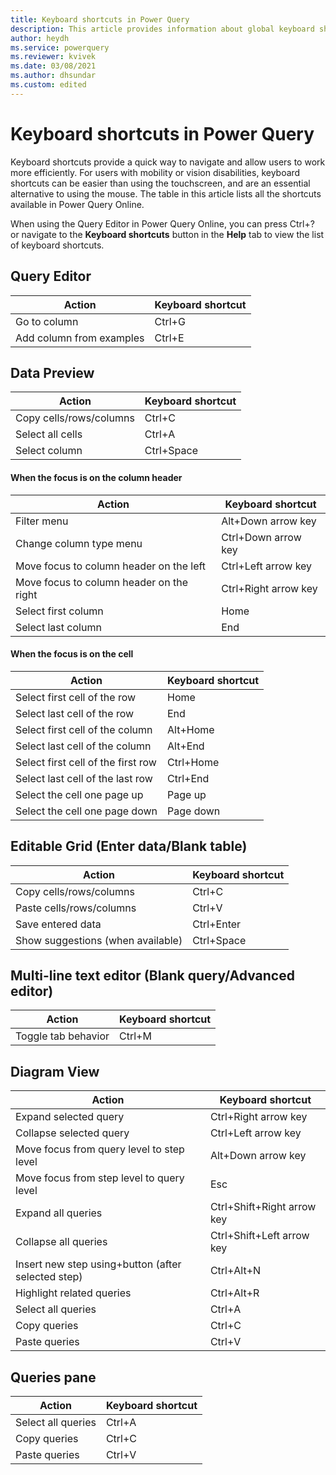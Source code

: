 ```yaml
---
title: Keyboard shortcuts in Power Query
description: This article provides information about global keyboard shortcuts in Power Query Online.
author: heydh
ms.service: powerquery
ms.reviewer: kvivek
ms.date: 03/08/2021
ms.author: dhsundar
ms.custom: edited
---
```


# Keyboard shortcuts in Power Query

Keyboard shortcuts provide a quick way to navigate and allow users to work more efficiently. For users with mobility or vision disabilities, keyboard shortcuts can be easier than using the touchscreen, and are an essential alternative to using the mouse. The table in this article lists all the shortcuts available in Power Query Online.

When using the Query Editor in Power Query Online, you can press Ctrl+? or navigate to the **Keyboard shortcuts** button in the **Help** tab to view the list of keyboard shortcuts.

## Query Editor

| Action | Keyboard shortcut |
| --- | --- |
| Go to column | Ctrl+G |
| Add column from examples | Ctrl+E |

## Data Preview

| Action | Keyboard shortcut|
| --- | --- |
| Copy cells/rows/columns | Ctrl+C |
| Select all cells | Ctrl+A |
| Select column | Ctrl+Space |

#### When the focus is on the column header

| Action | Keyboard shortcut|
| --- | --- |
| Filter menu | Alt+Down arrow key |
| Change column type menu | Ctrl+Down arrow key |
| Move focus to column header on the left | Ctrl+Left arrow key |
| Move focus to column header on the right | Ctrl+Right arrow key  |
| Select first column | Home |
| Select last column | End |

#### When the focus is on the cell

| Action | Keyboard shortcut|
| --- | --- |
| Select first cell of the row | Home |
| Select last cell of the row | End |
| Select first cell of the column | Alt+Home |
| Select last cell of the column | Alt+End |
| Select first cell of the first row | Ctrl+Home |
| Select last cell of the last row | Ctrl+End |
| Select the cell one page up | Page up |
| Select the cell one page down | Page down |

## Editable Grid (Enter data/Blank table)

| Action | Keyboard shortcut|
| --- | --- |
| Copy cells/rows/columns | Ctrl+C |
| Paste cells/rows/columns | Ctrl+V |
| Save entered data | Ctrl+Enter |
| Show suggestions (when available) | Ctrl+Space |

## Multi-line text editor (Blank query/Advanced editor)

| Action | Keyboard shortcut|
| --- | --- |
| Toggle tab behavior | Ctrl+M |

## Diagram View

| Action | Keyboard shortcut|
| --- | --- |
| Expand selected query | Ctrl+Right arrow key |
| Collapse selected query | Ctrl+Left arrow key |
| Move focus from query level to step level | Alt+Down arrow key |
| Move focus from step level to query level | Esc |
| Expand all queries | Ctrl+Shift+Right arrow key |
| Collapse all queries | Ctrl+Shift+Left arrow key |
| Insert new step using+button (after selected step) | Ctrl+Alt+N |
| Highlight related queries | Ctrl+Alt+R |
| Select all queries | Ctrl+A |
| Copy queries | Ctrl+C |
| Paste queries | Ctrl+V |

## Queries pane

| Action | Keyboard shortcut|
| --- | --- |
| Select all queries | Ctrl+A |
| Copy queries | Ctrl+C |
| Paste queries | Ctrl+V |


